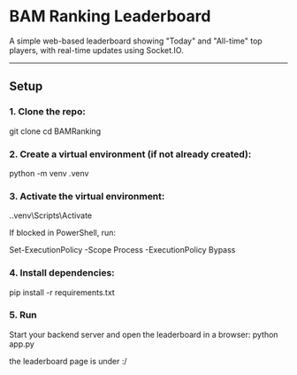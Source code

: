 # BAM Ranking Leaderboard

A simple web-based leaderboard showing "Today" and "All-time" top players, with real-time updates using Socket.IO.

---

## Setup

### 1. Clone the repo:


git clone <url>
cd BAMRanking

### 2. Create a virtual environment (if not already created):
python -m venv .venv

### 3. Activate the virtual environment:
.\.venv\Scripts\Activate

If blocked in PowerShell, run:

Set-ExecutionPolicy -Scope Process -ExecutionPolicy Bypass

### 4. Install dependencies:
pip install -r requirements.txt


### 5. Run

Start your backend server and open the leaderboard in a browser:
python app.py

the leaderboard page is under :/
